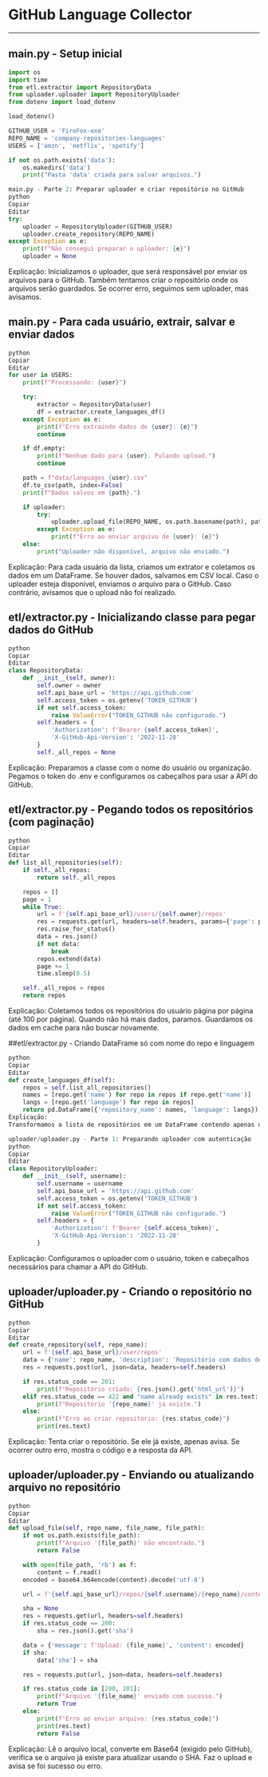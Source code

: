 # GitHub Language Collector
---
## main.py - Setup inicial

```python
import os
import time
from etl.extractor import RepositoryData
from uploader.uploader import RepositoryUploader
from dotenv import load_dotenv

load_dotenv()

GITHUB_USER = 'FireFox-exe'
REPO_NAME = 'company-repositories-languages'
USERS = ['amzn', 'netflix', 'spotify']

if not os.path.exists('data'):
    os.makedirs('data')
    print("Pasta 'data' criada para salvar arquivos.")

main.py - Parte 2: Preparar uploader e criar repositório no GitHub
python
Copiar
Editar
try:
    uploader = RepositoryUploader(GITHUB_USER)
    uploader.create_repository(REPO_NAME)
except Exception as e:
    print(f"Não consegui preparar o uploader: {e}")
    uploader = None
```
Explicação:
Inicializamos o uploader, que será responsável por enviar os arquivos para o GitHub. Também tentamos criar o repositório onde os arquivos serão guardados. Se ocorrer erro, seguimos sem uploader, mas avisamos.


## main.py - Para cada usuário, extrair, salvar e enviar dados
```python
python
Copiar
Editar
for user in USERS:
    print(f"Processando: {user}")

    try:
        extractor = RepositoryData(user)
        df = extractor.create_languages_df()
    except Exception as e:
        print(f"Erro extraindo dados de {user}: {e}")
        continue

    if df.empty:
        print(f"Nenhum dado para {user}. Pulando upload.")
        continue

    path = f"data/languages_{user}.csv"
    df.to_csv(path, index=False)
    print(f"Dados salvos em {path}.")

    if uploader:
        try:
            uploader.upload_file(REPO_NAME, os.path.basename(path), path)
        except Exception as e:
            print(f"Erro ao enviar arquivo de {user}: {e}")
    else:
        print("Uploader não disponível, arquivo não enviado.")
```
Explicação:
Para cada usuário da lista, criamos um extrator e coletamos os dados em um DataFrame. Se houver dados, salvamos em CSV local. Caso o uploader esteja disponível, enviamos o arquivo para o GitHub. Caso contrário, avisamos que o upload não foi realizado.

## etl/extractor.py - Inicializando classe para pegar dados do GitHub
```python
python
Copiar
Editar
class RepositoryData:
    def __init__(self, owner):
        self.owner = owner
        self.api_base_url = 'https://api.github.com'
        self.access_token = os.getenv('TOKEN_GITHUB')
        if not self.access_token:
            raise ValueError("TOKEN_GITHUB não configurado.")
        self.headers = {
            'Authorization': f'Bearer {self.access_token}',
            'X-GitHub-Api-Version': '2022-11-28'
        }
        self._all_repos = None
```
Explicação:
Preparamos a classe com o nome do usuário ou organização. Pegamos o token do .env e configuramos os cabeçalhos para usar a API do GitHub.

## etl/extractor.py - Pegando todos os repositórios (com paginação)
```python
python
Copiar
Editar
def list_all_repositories(self):
    if self._all_repos:
        return self._all_repos

    repos = []
    page = 1
    while True:
        url = f'{self.api_base_url}/users/{self.owner}/repos'
        res = requests.get(url, headers=self.headers, params={'page': page, 'per_page': 100})
        res.raise_for_status()
        data = res.json()
        if not data:
            break
        repos.extend(data)
        page += 1
        time.sleep(0.5)

    self._all_repos = repos
    return repos
```
Explicação:
Coletamos todos os repositórios do usuário página por página (até 100 por página). Quando não há mais dados, paramos. Guardamos os dados em cache para não buscar novamente.

##etl/extractor.py - Criando DataFrame só com nome do repo e linguagem
```python
python
Copiar
Editar
def create_languages_df(self):
    repos = self.list_all_repositories()
    names = [repo.get('name') for repo in repos if repo.get('name')]
    langs = [repo.get('language') for repo in repos]
    return pd.DataFrame({'repository_name': names, 'language': langs})
Explicação:
Transformamos a lista de repositórios em um DataFrame contendo apenas o nome do repositório e a linguagem principal. Filtramos nomes que possam estar ausentes.

uploader/uploader.py - Parte 1: Preparando uploader com autenticação
python
Copiar
Editar
class RepositoryUploader:
    def __init__(self, username):
        self.username = username
        self.api_base_url = 'https://api.github.com'
        self.access_token = os.getenv('TOKEN_GITHUB')
        if not self.access_token:
            raise ValueError("TOKEN_GITHUB não configurado.")
        self.headers = {
            'Authorization': f'Bearer {self.access_token}',
            'X-GitHub-Api-Version': '2022-11-28'
        }
```
Explicação:
Configuramos o uploader com o usuário, token e cabeçalhos necessários para chamar a API do GitHub.

## uploader/uploader.py - Criando o repositório no GitHub
```python
python
Copiar
Editar
def create_repository(self, repo_name):
    url = f'{self.api_base_url}/user/repos'
    data = {'name': repo_name, 'description': 'Repositório com dados de linguagens.', 'private': False}
    res = requests.post(url, json=data, headers=self.headers)

    if res.status_code == 201:
        print(f"Repositório criado: {res.json().get('html_url')}")
    elif res.status_code == 422 and "name already exists" in res.text:
        print(f"Repositório '{repo_name}' já existe.")
    else:
        print(f"Erro ao criar repositório: {res.status_code}")
        print(res.text)
```
Explicação:
Tenta criar o repositório. Se ele já existe, apenas avisa. Se ocorrer outro erro, mostra o código e a resposta da API.

## uploader/uploader.py - Enviando ou atualizando arquivo no repositório
```python
python
Copiar
Editar
def upload_file(self, repo_name, file_name, file_path):
    if not os.path.exists(file_path):
        print(f"Arquivo '{file_path}' não encontrado.")
        return False

    with open(file_path, 'rb') as f:
        content = f.read()
    encoded = base64.b64encode(content).decode('utf-8')

    url = f'{self.api_base_url}/repos/{self.username}/{repo_name}/contents/{file_name}'

    sha = None
    res = requests.get(url, headers=self.headers)
    if res.status_code == 200:
        sha = res.json().get('sha')

    data = {'message': f'Upload: {file_name}', 'content': encoded}
    if sha:
        data['sha'] = sha

    res = requests.put(url, json=data, headers=self.headers)

    if res.status_code in [200, 201]:
        print(f"Arquivo '{file_name}' enviado com sucesso.")
        return True
    else:
        print(f"Erro ao enviar arquivo: {res.status_code}")
        print(res.text)
        return False
```
Explicação:
Lê o arquivo local, converte em Base64 (exigido pelo GitHub), verifica se o arquivo já existe para atualizar usando o SHA. Faz o upload e avisa se foi sucesso ou erro.
